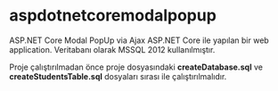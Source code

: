 # aspdotnetcoremodalpopup

ASP.NET Core Modal PopUp via Ajax 
ASP.NET Core ile yapılan bir web application.
Veritabanı olarak MSSQL 2012 kullanılmıştır.

Proje çalıştırılmadan önce proje dosyasındaki **createDatabase.sql** ve **createStudentsTable.sql** 
dosyaları sırası ile çalıştırılmalıdır.
